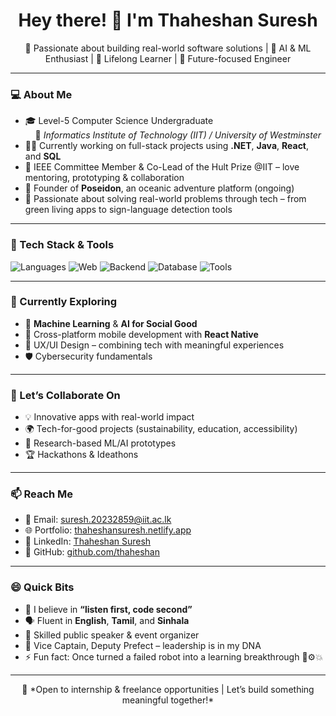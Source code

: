<h1 align="center">Hey there! 👋 I'm Thaheshan Suresh</h1>
<p align="center">
🚀 Passionate about building real-world software solutions | 🤖 AI & ML Enthusiast | 🧠 Lifelong Learner | 💼 Future-focused Engineer
</p>

---

### 💻 About Me
- 🎓 Level-5 Computer Science Undergraduate  
  &nbsp;&nbsp;&nbsp;&nbsp;📍 *Informatics Institute of Technology (IIT) / University of Westminster*  
- 👨‍💻 Currently working on full-stack projects using **.NET**, **Java**, **React**, and **SQL**
- 🤝 IEEE Committee Member & Co-Lead of the Hult Prize @IIT – love mentoring, prototyping & collaboration
- 🌊 Founder of **Poseidon**, an oceanic adventure platform (ongoing)
- 🧩 Passionate about solving real-world problems through tech – from green living apps to sign-language detection tools

---

### 🔧 Tech Stack & Tools

![Languages](https://img.shields.io/badge/Languages-Java%20|%20C%23%20|%20JavaScript-informational?style=flat-square&logo=code&logoColor=white)
![Web](https://img.shields.io/badge/Frontend-React%20|%20HTML%20|%20CSS-informational?style=flat-square&logo=react)
![Backend](https://img.shields.io/badge/Backend-.NET%20Core%20|%20Spring%20Boot-informational?style=flat-square&logo=dotnet)
![Database](https://img.shields.io/badge/Database-MySQL%20|%20Oracle%20SQL-informational?style=flat-square&logo=mysql)
![Tools](https://img.shields.io/badge/Tools-GitHub%20|%20Visual%20Studio%20|%20VS%20Code%20|%20Figma-informational?style=flat-square&logo=visualstudiocode)

---

### 🌱 Currently Exploring
- 🤖 **Machine Learning** & **AI for Social Good**
- 📱 Cross-platform mobile development with **React Native**
- 🧠 UX/UI Design – combining tech with meaningful experiences
- 🛡️ Cybersecurity fundamentals

---

### 👥 Let’s Collaborate On
- 💡 Innovative apps with real-world impact
- 🌍 Tech-for-good projects (sustainability, education, accessibility)
- 🔬 Research-based ML/AI prototypes
- 🏆 Hackathons & Ideathons

---

### 📫 Reach Me
- 📧 Email: suresh.20232859@iit.ac.lk  
- 🌐 Portfolio: [thaheshansuresh.netlify.app](https://thaheshansuresh.netlify.app)  
- 💼 LinkedIn: [Thaheshan Suresh](https://www.linkedin.com/in/thaheshan/)  
- 🧠 GitHub: [github.com/thaheshan](https://github.com/thaheshan)

---

### 😄 Quick Bits
- 🔁 I believe in **“listen first, code second”**
- 🗣️ Fluent in **English**, **Tamil**, and **Sinhala**
- 🎤 Skilled public speaker & event organizer
- 🏅 Vice Captain, Deputy Prefect – leadership is in my DNA
- ⚡ Fun fact: Once turned a failed robot into a learning breakthrough 🚗⚙️💥

---

<p align="center">
📌 *Open to internship & freelance opportunities | Let’s build something meaningful together!*
</p>
